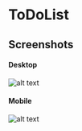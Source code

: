 # ToDoList

## Screenshots
#### Desktop
![alt text](https://i.imgur.com/XdUdZ6m.png "Screenshot 1")

#### Mobile
![alt text](https://i.imgur.com/9lAmQ4yl.png "Screenshot 1")
